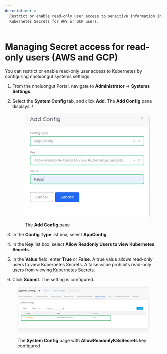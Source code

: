 ```yaml
---
description: >-
  Restrict or enable read-only user access to sensitive information in
  Kubernetes Secrets for AWS or GCP users.
---
```


# Managing Secret access for read-only users (AWS and GCP)

You can restrict or enable read-only user access to Kubernetes by configuring nholuongut systems settings:

1. From the nholuongut Portal, navigate to **Administrator** -> **Systems Settings**.
2.  Select the **System Config** tab, and click **Add**. The **Add Config** pane displays. \


    <div align="left">

    <figure><img src="../../.gitbook/assets/add config secret access.png" alt=""><figcaption><p>The <strong>Add Config</strong> pane </p></figcaption></figure>

    </div>
3. In the **Config Type** list box, select **AppConfig**.
4. In the **Key** list box, select **Allow Readonly Users to view Kubernetes Secrets**.&#x20;
5. In the **Value** field, enter **True** or **False**. A true value allows read-only users to view Kubernetes Secrets. A false value prohibits read-only users from viewing  Kubernetes Secrets.&#x20;
6. Click **Submit**. The setting is configured.&#x20;

<figure><img src="../../.gitbook/assets/read only.png" alt=""><figcaption><p>The <strong>System Config</strong> page with <strong>AllowReadonlyK8sSecrets</strong> key configured</p></figcaption></figure>


